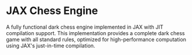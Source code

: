 # JAX Chess Engine

A fully functional dark chess engine implemented in JAX with JIT compilation support. This implementation provides a complete dark chess game with all standard rules, optimized for high-performance computation using JAX's just-in-time compilation.

<!-- ## Features -->
